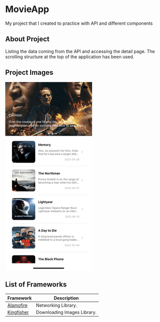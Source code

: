 
# MovieApp
My project that I created to practice with API and different components

## About Project
Listing the data coming from the API and accessing the detail page. The scrolling structure at the top of the application has been used.

## Project Images
<img src="https://github.com/akolukirik/PathToSwift/blob/main/Practices/MovieApp/img/movie.gif" width="276" height="597"> 

## List of Frameworks
| Framework | Description |
| ------------------------------- | --------------------------------------------------------------------- |
| [Alamofire](https://github.com/WenchaoD/FSCalendar) |  Networking Library. |
| [Kingfisher](https://github.com/onevcat/Kingfisher) |  Downloading Images Library. |


